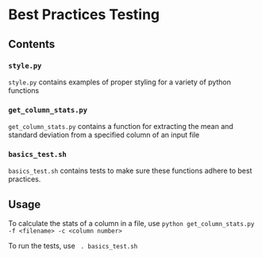 # Best Practices Testing

## Contents

### `style.py`
`style.py` contains examples of proper styling for a variety of python functions

### `get_column_stats.py`
`get_column_stats.py` contains a function for extracting the mean and standard deviation from a specified column of an input file

### `basics_test.sh`
`basics_test.sh` contains tests to make sure these functions adhere to best practices.

## Usage

To calculate the stats of a column in a file, use `python get_column_stats.py -f <filename> -c <column number>`

To run the tests, use ` . basics_test.sh`
